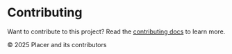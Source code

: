# Contributing

Want to contribute to this project? Read the [contributing docs](https://placer-toolkit.netlify.app/resources/contributing) to learn more.

© 2025 Placer and its contributors

